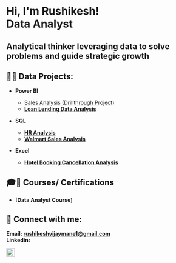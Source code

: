 <h1>Hi, I'm Rushikesh! <br/><a> Data Analyst</a>

<h2>Analytical thinker leveraging data to solve problems and guide strategic growth</h2>

<h2>👨‍💻 Data Projects:</h2>
    
- <b>Power BI</b>
  - [Sales Analysis (Drillthrough Project)](https://github.com/Rushikeshvmane/Sales-Analysis-Drillthrough-Project-/blob/main/README.md) <b></i>
  -  [Loan Lending Data Analysis ](https://github.com/Rushikeshvmane/Loan-Lending-Data-Analysis/blob/main/README.md) <b></i>

 - <b>SQL</b>     
    - [HR Analysis ](https://github.com/Rushikeshvmane/HR-Analysis/blob/main/README.md) <b></i>
    - [Walmart Sales Analysis ]( https://github.com/Rushikeshvmane/Walmart-sales-analysis-/blob/main/README.md) <b></i>
  
- <b>Excel</b>
  -  [Hotel Booking Cancellation Analysis ](https://github.com/Rushikeshvmane/Hotel-Booking-Cancellation-Analysis/blob/main/README.md) <b></i>  


<h2>🎓📜 Courses/ Certifications</h2>

- [Data Analyst Course]

<h2> 🤳 Connect with me:</h2>

Email: rushikeshvijaymane1@gmail.com  
Linkedin:

[<img align="left" alt="manerushikesh | LinkedIn" width="22px" src="https://cdn.jsdelivr.net/npm/simple-icons@v3/icons/linkedin.svg" />][linkedin]


[linkedin]: https://www.linkedin.com/in/manerushikesh/

